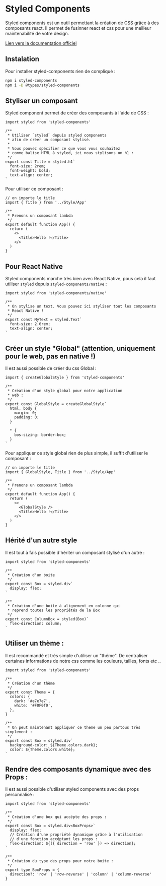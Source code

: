 # Styled Components

Styled components est un outil permettant la création de CSS grâce à des composants react. Il permet de fusinner react et css pour une meilleur maintenabilité de votre design.

[Lien vers la documentation officiel](https://styled-components.com/docs)

## Instalation

Pour installer styled-components rien de compliqué :

```bash
npm i styled-components
npm i -D @types/styled-components
```

## Styliser un composant

Styled component permet de créer des composants à l'aide de CSS :

```tsx
import styled from 'styled-components'

/**
 * Utiliser `styled` depuis styled components
 * afin de créer un composant stylisé.
 *
 * Vous pouvez spécifier ce que vous vous souhaitez
 * comme balise HTML à styled, ici nous stylisons un h1 :
 */
export const Title = styled.h1`
  font-size: 2rem;
  font-weight: bold;
  text-align: center;
`
```

Pour utiliser ce composant :

```tsx
// on importe le title
import { Title } from '../Style/App'

/**
 * Prenons un composant lambda
 */
export default function App() {
  return (
    <>
      <Title>Hello !</Title>
    </>
  )
}
```

## Pour React Native

Styled components marche très bien avec React Native, pous cela il faut utiliser `styled` depuis `styled-components/native` :

```tsx
import styled from 'styled-components/native'

/**
 * On stylise un text. Vous pouvez ici styliser tout les composants
 * React Native !
 */
export const MyText = styled.Text`
  font-size: 2.6rem;
  text-align: center;
`
```

## Créer un style "Global" (attention, uniquement pour le web, pas en native !)

Il est aussi possible de créer du css Global :

```tsx
import { createGlobalStyle } from 'styled-components'

/**
 * Création d'un style global pour notre application
 * web :
 */
export const GlobalStyle = createGlobalStyle`
  html, body {
    margin: 0;
    padding: 0;
  }

  * {
    bos-sizing: border-box;
  }
`
```

Pour appliquer ce style global rien de plus simple, il suffit d'utiliser le composant :

```tsx
// on importe le title
import { GlobalStyle, Title } from '../Style/App'

/**
 * Prenons un composant lambda
 */
export default function App() {
  return (
    <>
      <GlobalStyle />
      <Title>Hello !</Title>
    </>
  )
}
```

## Hérité d'un autre style

Il est tout à fais possible d'hériter un composant stylisé d'un autre :

```tsx
import styled from 'styled-components'

/**
 * Création d'un boite
 */
export const Box = styled.div`
  display: flex;
`

/**
 * Création d'une boite à alignement en colonne qui
 * reprend toutes les propriétés de la Box
 */
export const ColumnBox = styled(Box)`
  flex-direction: column;
`
```

## Utiliser un thème :

Il est recommandé et très simple d'utiliser un "théme". De centraliser certaines informations de notre css comme les couleurs, tailles, fonts etc ..

```tsx
import styled from 'styled-components'

/**
 * Création d'un thème
 */
export const Theme = {
  colors: {
    dark: '#e7e7e7',
    white: '#F0F0f0',
  },
}

/**
 * On peut maintenant appliquer ce theme un peu partous très simplement :
 */
export const Box = styled.div`
  background-color: ${Theme.colors.dark};
  color: ${Theme.colors.white};
`
```

## Rendre des composants dynamique avec des Props :

Il est aussi possible d'utiliser styled components avec des props personnalisé :

```tsx
import styled from 'styled-components'

/**
 * Création d'une box qui accépte des props :
 */
export const Box = styled.div<BoxProps>`
  display: flex;
  // Création d'une propriété dynamique grâce à l'utilisation
  // d'une fonction accéptant les props :
  flex-direction: ${({ direction = 'row' }) => direction};
`

/**
 * Création du type des props pour notre boite :
 */
export type BoxProps = {
  direction?: 'row' | 'row-reverse' | 'column' | 'column-reverse'
}
```

